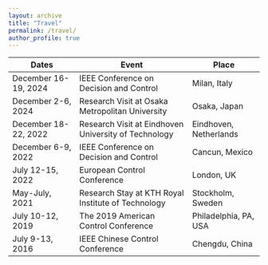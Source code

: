 ```yaml
---
layout: archive
title: "Travel"
permalink: /travel/
author_profile: true
---
```



| Dates    |          Event                  | Place    |  
| -------- |  -------------------------------|----------|  
| December 16-19, 2024 |  IEEE Conference on Decision and Control | Milan, Italy|
| December 2-6, 2024 |  Research Visit at Osaka Metropolitan University| Osaka, Japan|
| December 18-22, 2022 |  Research Visit at Eindhoven University of Technology| Eindhoven, Netherlands|
| December 6-9, 2022 |  IEEE Conference on Decision and Control | Cancun, Mexico|
| July 12-15, 2022   |  European Control Conference             | London, UK    | 
| May-July, 2021     |  Research Stay at KTH Royal Institute of Technology| Stockholm, Sweden|
| July 10-12, 2019   |  The 2019 American Control Conference    | Philadelphia, PA, USA |
| July 9-13, 2016    |  IEEE Chinese Control Conference         | Chengdu, China |
 


